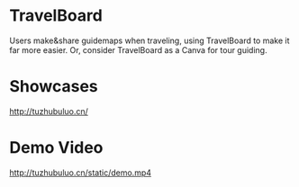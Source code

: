 # TravelBoard
Users make&amp;share guidemaps when traveling, using TravelBoard to make it far more easier. Or, consider TravelBoard as a Canva for tour guiding.

# Showcases
http://tuzhubuluo.cn/

# Demo Video
http://tuzhubuluo.cn/static/demo.mp4
